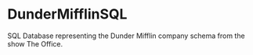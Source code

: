 # DunderMifflinSQL
SQL Database representing the Dunder Mifflin company schema from the show The Office.
